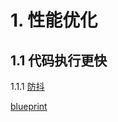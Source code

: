 # 1. 性能优化
## 1.1 代码执行更快
1.1.1 [防抖](https://github.com/olifer655/gogogo/issues/1)


[blueprint](http://naotu.baidu.com/file/8d51c3bbb11334875987732bbd168716)
